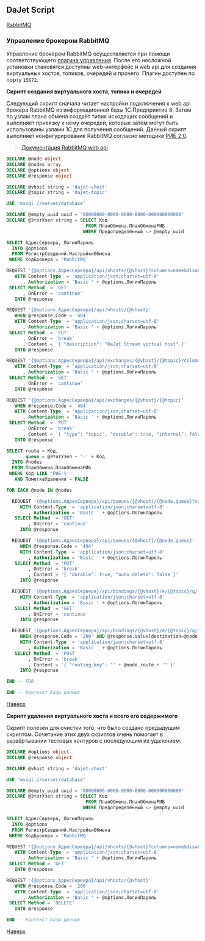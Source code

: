 ## DaJet Script

[RabbitMQ](https://github.com/zhichkin/dajet/tree/main/doc/dajet-script/rabbitmq/README.md)

### Управление брокером RabbitMQ

Управление брокером RabbitMQ осуществляется при помощи соответствующего [плагина управления](https://www.rabbitmq.com/docs/management). После его несложной установки становятся доступны web-интерфейс и web api для создания виртуальных хостов, топиков, очередей и прочего. Плагин доступен по порту ```15672```.

**Скрипт создания виртуального хоста, топика и очередей**

Следующий скрипт сначала читает настройки подключения к web api брокера RabbitMQ из информационной базы 1С:Предприятие 8. Затем по узлам плана обмена создаёт типик исходящих сообщений и выполняет привязку к нему очередей, которые затем могут быть использованы узлами 1С для получения сообщений. Данный скрипт выполняет конфигурирование RabbitMQ согласно методике [РИБ 2.0](https://github.com/zhichkin/dajet/blob/main/doc/distributed-info-bases-2-0.pdf).

> [Документация RabbitMQ web api](https://rawcdn.githack.com/rabbitmq/rabbitmq-server/v3.8.19/deps/rabbitmq_management/priv/www/api/index.html)

```SQL
DECLARE @node object
DECLARE @nodes array
DECLARE @options object
DECLARE @response object

DECLARE @vhost string = 'dajet-vhost'
DECLARE @topic string = 'dajet-topic'

USE 'mssql://server/database'

DECLARE @empty_uuid uuid = '00000000-0000-0000-0000-000000000000'
DECLARE @ЭтотУзел string = SELECT Код
                             FROM ПланОбмена.ПланОбменаРИБ
                            WHERE Предопределённый <> @empty_uuid

SELECT АдресСервера, ЛогинПароль
  INTO @options
  FROM РегистрСведений.НастройкиОбмена
 WHERE КодБрокера = 'RabbitMQ'

REQUEST '{@options.АдресСервера}/api/vhosts/{@vhost}?columns=name&disable_stats=true'
   WITH Content-Type  = 'application/json;charset=utf-8'
      , Authorization = 'Basic ' + @options.ЛогинПароль
 SELECT Method  = 'GET'
      , OnError = 'continue'
   INTO @response

REQUEST '{@options.АдресСервера}/api/vhosts/{@vhost}'
   WHEN @response.Code = '404'
   WITH Content-Type  = 'application/json;charset=utf-8'
      , Authorization = 'Basic ' + @options.ЛогинПароль
 SELECT Method  = 'PUT'
      , OnError = 'break'
      , Content = '{ "description": "DaJet Stream virtual host" }'
   INTO @response

REQUEST '{@options.АдресСервера}/api/exchanges/{@vhost}/{@topic}?columns=name&disable_stats=true'
   WITH Content-Type  = 'application/json;charset=utf-8'
      , Authorization = 'Basic ' + @options.ЛогинПароль
 SELECT Method  = 'GET'
      , OnError = 'continue'
   INTO @response

REQUEST '{@options.АдресСервера}/api/exchanges/{@vhost}/{@topic}'
   WHEN @response.Code = '404'
   WITH Content-Type  = 'application/json;charset=utf-8'
      , Authorization = 'Basic ' + @options.ЛогинПароль
 SELECT Method  = 'PUT'
      , OnError = 'break'
      , Content = '{ "type": "topic", "durable": true, "internal": false, "auto_delete": false }'
   INTO @response

SELECT route = Код,
       queue = @ЭтотУзел + '-' + Код
  INTO @nodes
  FROM ПланОбмена.ПланОбменаРИБ
 WHERE Код LIKE 'РИБ-%'
   AND ПометкаУдаления = FALSE

FOR EACH @node IN @nodes

  REQUEST '{@options.АдресСервера}/api/queues/{@vhost}/{@node.queue}?columns=name&disable_stats=true'
     WITH Content-Type  = 'application/json;charset=utf-8'
        , Authorization = 'Basic ' + @options.ЛогинПароль
   SELECT Method  = 'GET'
        , OnError = 'continue'
     INTO @response

  REQUEST '{@options.АдресСервера}/api/queues/{@vhost}/{@node.queue}'
     WHEN @response.Code = '404'
     WITH Content-Type  = 'application/json;charset=utf-8'
        , Authorization = 'Basic ' + @options.ЛогинПароль
   SELECT Method  = 'PUT'
        , OnError = 'break'
        , Content = '{ "durable": true, "auto_delete": false }'
     INTO @response

  REQUEST '{@options.АдресСервера}/api/bindings/{@vhost}/e/{@topic}/q/{@node.queue}?columns=destination'
     WITH Content-Type  = 'application/json;charset=utf-8'
        , Authorization = 'Basic ' + @options.ЛогинПароль
   SELECT Method  = 'GET'
        , OnError = 'continue'
     INTO @response

  REQUEST '{@options.АдресСервера}/api/bindings/{@vhost}/e/{@topic}/q/{@node.queue}'
     WHEN @response.Code = '200' AND @response.Value[destination=@node.queue].destination = ''
     WITH Content-Type  = 'application/json;charset=utf-8'
        , Authorization = 'Basic ' + @options.ЛогинПароль
   SELECT Method  = 'POST'
        , OnError = 'break'
        , Content = '{ "routing_key": "' + @node.route + '" }'
     INTO @response

END -- FOR

END -- Контекст базы данных
```

[Наверх](#управление-брокером-rabbitmq)

**Скрипт удаления виртуального хоста и всего его содержимого**

Скрипт полезен для очистки того, что было создано предыдущим скриптом. Сочетание этих двух скриптов очень помогает в развёртывании тестовых контуров с последующим их удалением.

```SQL
DECLARE @options object
DECLARE @response object

DECLARE @vhost string = 'dajet-vhost'

USE 'mssql://server/database'

DECLARE @empty_uuid uuid = '00000000-0000-0000-0000-000000000000'
DECLARE @ЭтотУзел string = SELECT Код
                             FROM ПланОбмена.ПланОбменаРИБ
                            WHERE Предопределённый <> @empty_uuid

SELECT АдресСервера, ЛогинПароль
  INTO @options
  FROM РегистрСведений.НастройкиОбмена
 WHERE КодБрокера = 'RabbitMQ'

REQUEST '{@options.АдресСервера}/api/vhosts/{@vhost}?columns=name&disable_stats=true'
   WITH Content-Type  = 'application/json;charset=utf-8'
      , Authorization = 'Basic ' + @options.ЛогинПароль
 SELECT Method = 'GET'
   INTO @response

REQUEST '{@options.АдресСервера}/api/vhosts/{@vhost}'
   WHEN @response.Code = '200'
   WITH Content-Type  = 'application/json;charset=utf-8'
      , Authorization = 'Basic ' + @options.ЛогинПароль
 SELECT Method = 'DELETE'
   INTO @response

END -- Контекст базы данных
```

[Наверх](#управление-брокером-rabbitmq)
